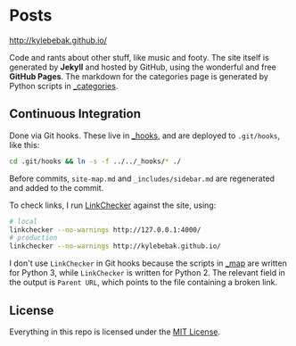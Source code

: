 # Posts

<http://kylebebak.github.io/>

Code and rants about other stuff, like music and footy. The site itself is generated by __Jekyll__ and hosted by GitHub, using the wonderful and free __GitHub Pages__. The markdown for the categories page is generated by Python scripts in [_categories](_categories).

## Continuous Integration
Done via Git hooks. These live in [_hooks](_hooks), and are deployed to `.git/hooks`, like this:

~~~sh
cd .git/hooks && ln -s -f ../../_hooks/* ./
~~~

Before commits, `site-map.md` and `_includes/sidebar.md` are regenerated and added to the commit.

To check links, I run [LinkChecker](https://github.com/wummel/linkchecker/) against the site, using:

~~~sh
# local
linkchecker --no-warnings http://127.0.0.1:4000/
# production
linkchecker --no-warnings http://kylebebak.github.io/
~~~

I don't use `LinkChecker` in Git hooks because the scripts in [_map](_map) are written for Python 3, while `LinkChecker` is written for Python 2. The relevant field in the output is `Parent URL`, which points to the file containing a broken link.

## License

Everything in this repo is licensed under the [MIT License](https://opensource.org/licenses/MIT).
